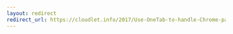 ```yaml
---
layout: redirect
redirect_url: https://cloudlet.info/2017/Use-OneTab-to-handle-Chrome-pages-for-read-later
---
```

